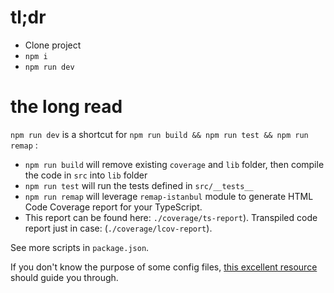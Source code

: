 # tl;dr

- Clone project
- `npm i`
- `npm run dev`

# the long read

`npm run dev` is a shortcut for `npm run build && npm run test && npm run remap` :

- `npm run build` will remove existing `coverage` and `lib` folder, then compile the code in `src` into `lib` folder
- `npm run test` will run the tests defined in `src/__tests__`
- `npm run remap` will leverage `remap-istanbul` module to generate HTML Code Coverage report for your TypeScript.
- This report can be found here: `./coverage/ts-report`). Transpiled code report just in case: (`./coverage/lcov-report`).

See more scripts in `package.json`.

If you don't know the purpose of some config files, [this excellent resource](https://itnext.io/step-by-step-building-and-publishing-an-npm-typescript-package-44fe7164964c) should guide you through.
